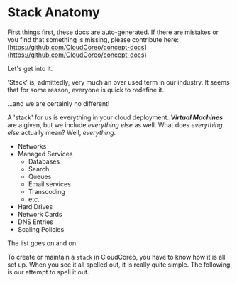 
# Stack Anatomy
First things first, these docs are auto-generated. If there are mistakes or you find that something is missing, please contribute here: [https://github.com/CloudCoreo/concept-docs](https://github.com/CloudCoreo/concept-docs)

Let's get into it.

'Stack' is, admittedly, very much an over used term in our industry. It seems that for some reason, everyone is quick to redefine it. 

...and we are certainly no different!

A 'stack' for us is everything in your cloud deployment. ***Virtual Machines*** are a given, but we include *everything else* as well. What does *everything else* actually mean? Well, *everything*.

* Networks
* Managed Services
  * Databases
  * Search
  * Queues
  * Email services
  * Transcoding
  * etc.
* Hard Drives
* Network Cards
* DNS Entries
* Scaling Policies

The list goes on and on.

To create or maintain a `stack` in CloudCoreo, you have to know how it is all set up. When you see it all spelled out, it is really quite simple. The following is our attempt to spell it out.
